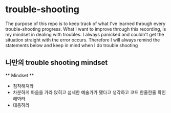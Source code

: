 # trouble-shooting
The purpose of this repo is to keep track of what I've learned through every trouble-shooting progress.
What I want to improve through this recording, is my mindset in dealing with troubles.
I always panicked and couldn't get the situation straight with the error occurs.
Therefore I will always remind the statements below and keep in mind when I do trouble shooting


## 나만의 trouble shooting mindset
** Mindset **
- 침착해져라
- 차분하게 마음을 가라 앉히고 섬세한 예술가가 됐다고 생각하고 코드 한줄한줄 확인해봐라
- 대응하라
